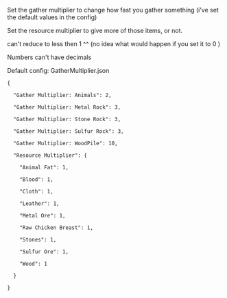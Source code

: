 Set the gather multiplier to change how fast you gather something (i've set the default values in the config)

Set the resource multiplier to give more of those items, or not.

can't reduce to less then 1 ^^ (no idea what would happen if you set it to 0 )

Numbers can't have decimals

Default config: GatherMultiplier.json

````
{

  "Gather Multiplier: Animals": 2,

  "Gather Multiplier: Metal Rock": 3,

  "Gather Multiplier: Stone Rock": 3,

  "Gather Multiplier: Sulfur Rock": 3,

  "Gather Multiplier: WoodPile": 10,

  "Resource Multiplier": {

    "Animal Fat": 1,

    "Blood": 1,

    "Cloth": 1,

    "Leather": 1,

    "Metal Ore": 1,

    "Raw Chicken Breast": 1,

    "Stones": 1,

    "Sulfur Ore": 1,

    "Wood": 1

  }

}
````